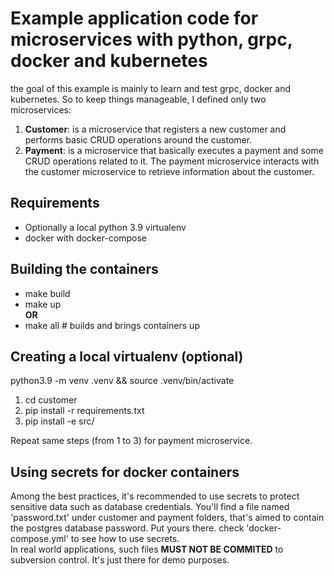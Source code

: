 # Example application code for microservices with python, grpc, docker and kubernetes
the goal of this example is mainly to learn and test grpc, docker and kubernetes. So to keep things manageable, I defined only two microservices:
1. **Customer**: is a microservice that registers a new customer and performs basic CRUD operations around the customer.
2. **Payment**: is a microservice that basically executes a payment and some CRUD operations related to it.
The payment microservice interacts with the customer microservice to retrieve information about the customer. 

## Requirements
* Optionally a local python 3.9 virtualenv 
* docker with docker-compose

## Building the containers
- make build
- make up\
**OR**
- make all # builds and brings containers up

## Creating a local virtualenv (optional)

python3.9 -m venv .venv && source .venv/bin/activate
1. cd customer
2. pip install -r requirements.txt
3. pip install -e src/

Repeat same steps (from 1 to 3) for payment microservice.

## Using secrets for docker containers
Among the best practices, it's recommended to use secrets to protect sensitive data such as database credentials.
You'll find a file named 'password.txt' under customer and payment folders, that's aimed to contain the postgres database password. Put yours there.
check 'docker-compose.yml' to see how to use secrets.\
In real world applications, such files **MUST NOT BE COMMITED** to subversion control. It's just there for demo purposes. 

